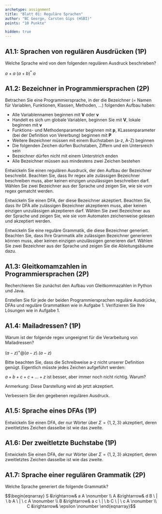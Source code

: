 ```yaml
---
archetype: assignment
title: "Blatt 01: Reguläre Sprachen"
author: "BC George, Carsten Gips (HSBI)"
points: "10 Punkte"

hidden: true
---
```


<!--  pandoc -s -f markdown -t markdown+smart-grid_tables-multiline_tables-simple_tables --columns=94 --reference-links=true  sheet01.md  -o xxx.md  -->

## A1.1: Sprachen von regulären Ausdrücken (1P)

Welche Sprache wird von dem folgenden regulären Ausdruck beschrieben?

$a\ +\ a\ (a\ +\ b)^*\ a$

## A1.2: Bezeichner in Programmiersprachen (2P)

Betrachen Sie eine Programmiersprache, in der die Bezeichner (= Namen für Variablen,
Funktionen, Klassen, Methoden, ...) folgenden Aufbau haben:

-   Alle Variablennamen beginnen mit **V** oder **v**
-   Handelt es sich um globale Variablen, beginnen Sie mit **V**, lokale beginnen mit **v**
-   Funktions- und Methodenparameter beginnen mit **p**, KLassenparameter (bei der Definition
    von Vererbung) beginnen mit **P**
-   Weitere Bezeichner müssen mit einem Buchstaben (a-z, A-Z) beginnen
-   Die folgenden Zeichen dürfen Buchstaben, Ziffern und ein Untersreich sein
-   Bezeichner dürfen nicht mit einem Unterstrich enden
-   Alle Bezeichner müssen aus mindestens zwei Zeichen bestehen

Entwickeln Sie einen regulären Ausdruck, der den Aufbau der Bezeichner beschreibt. Beachten
Sie, dass Ihr regex alle zulässigen Bezeichner beschreiben muss, aber keinen einzigen
unzulässigen beschreiben darf. Wählen Sie zwei Bezeichner aus der Sprache und zeigen Sie, wie
sie vom regex gematcht werden.

Entwickeln Sie einen DFA, der diese Bezeichner akzeptiert. Beachten Sie, dass Ihr DFA alle
zulässigen Bezeichner akzeptieren muss, aber keinen einzigen unzulässigen akzeptieren darf.
Wählen Sie zwei Bezeichner aus der Sprache und zeigen Sie, wie sie vom Automaten zeichenweise
gelesen und akzeptiert werden.

Entwickeln Sie eine reguläre Grammatik, die diese Bezeichner generiert. Beachten Sie, dass
Ihre Grammatik alle zulässigen Bezeichner generieren können muss, aber keinen einzigen
unzulässigen generieren darf. Wählen Sie zwei Bezeichner aus der Sprache und zeigen Sie die
Ableitungsbäume dazu.

## A1.3: Gleitkomamzahlen in Programmiersprachen (2P)

Recherchieren Sie zunächst den Aufbau von Gleitkommazahlen in Python und Java.

Erstellen Sie für jede der beiden Programmiersprachen reguläre Ausdrücke, DFAs und reguläre
Grammatiken wie in Aufgabe 1. Verifizieren Sie Ihre Lösungen wie in Aufgabe 1.

## A1.4: Mailadressen? (1P)

Warum ist der folgende regex ungeeignet für die Verarbeitung von Mailadressen?

$(a-z)^+@(a-z).(a-z)$

Bitte beachten Sie, dass die Schreibweise a-z nicht unserer Definition genügt. Eigentlich
müsste jedes Zeichen aufgeführt werden:

$a + b + c + c + \ldots + z$ ist besser, aber immer noch nicht richtig. Warum?

Anmerkung: Diese Darstellung wird ab jetzt akzeptiert.

Verbessern Sie den gegebenen regulären Ausdruck.

## A1.5: Sprache eines DFAs (1P)

Entwickeln Sie einen DFA, der nur Wörter über $\Sigma = \lbrace 1,2,3 \rbrace$ akzeptiert,
deren zweitletztes Zeichen dasselbe ist wie das zweite.

## A1.6: Der zweitletzte Buchstabe (1P)

Entwickeln Sie einen DFA, der nur Wörter über $\Sigma = \lbrace 1,2,3 \rbrace$ akzeptiert,
deren zweitletztes Zeichen dasselbe ist wie das zweite.

## A1.7: Sprache einer regulären Grammatik (2P)

Welche Sprache generiert die folgende Grammatik?

$$\begin{eqnarray}
S &\rightarrow& a A     \nonumber \\
A &\rightarrow& d B \ | \ b A \ | \ c A \nonumber \\
B &\rightarrow& a c \ | \ b C \ | \ c A \nonumber \\
C &\rightarrow& \epsilon    \nonumber
\end{eqnarray}$$
